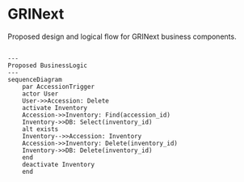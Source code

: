 # GRINext
Proposed design and logical flow for GRINext business components.

```mermaid

---
Proposed BusinessLogic
---
sequenceDiagram
    par AccessionTrigger
    actor User
    User->>Accession: Delete
    activate Inventory
    Accession->>Inventory: Find(accession_id)
    Inventory->>DB: Select(inventory_id)
    alt exists
    Inventory-->>Accession: Inventory
    Accession->>Inventory: Delete(inventory_id)
    Inventory->>DB: Delete(inventory_id)
    end   
    deactivate Inventory
    end
